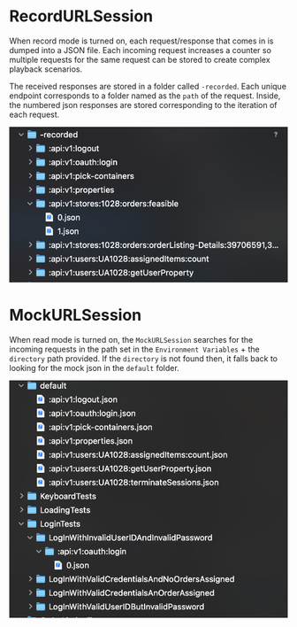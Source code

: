 # RecordURLSession

When record mode is turned on, each request/response that comes in is dumped into a JSON file. Each incoming request increases a counter so multiple requests for the same request can be stored to create complex playback scenarios.

The received responses are stored in a folder called `-recorded`. Each unique endpoint corresponds to a folder named as the `path` of the request. Inside, the numbered json responses are stored corresponding to the iteration of each request.

![](./-recorded.png)

# MockURLSession

When read mode is turned on, the `MockURLSession` searches for the incoming requests in the path set in the `Environment Variables` + the `directory` path provided. If the `directory` is not found then, it falls back to looking for the mock json in the `default` folder.

![](./default.png)
